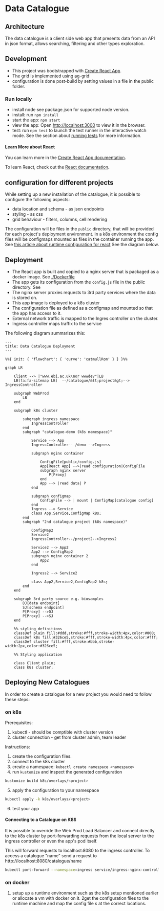 # Data Catalogue
## Architecture
The data catalogue is a client side web app that presents data from an 
API in json format, allows searching, filtering and other types exploration.

## Development

- This project was bootstrapped with [Create React App](https://github.com/facebook/create-react-app).
- The grid is implemented using ag-grid
- configuration is done post-build by setting values in a file in the public folder.

### Run locally

* install node see package.json for supported node version. 
* install: run `npm install`
* start the app: `npm start`
* view the app: Open [http://localhost:3000](http://localhost:3000) to view it in the browser.
* test: run `npm test` to launch the test runner in the interactive watch mode. See the section about [running tests](https://facebook.github.io/create-react-app/docs/running-tests) for more information.

#### Learn More about React

You can learn more in the [Create React App documentation](https://facebook.github.io/create-react-app/docs/getting-started).

To learn React, check out the [React documentation](https://reactjs.org/).

## configuration for different projects
While setting up a new installation of the catalogue, it is possible
to configure the following aspects:
- data location and schema - as json endpoints
- styling - as css
- grid behaviour - filters, columns, cell rendering

The configuration will be files in the `public` directory, that will be provided for each project's deployment environment.
In a k8s environment the config files will be configmaps mounted as files in the container running the app.
See [this article about runtime configuration for react](https://profinit.eu/en/blog/build-once-deploy-many-in-react-dynamic-configuration-properties/)
See the diagram below.

## Deployment
* The React app is built and copied to a nginx server that is packaged as a docker image. See [./Dockerfile](./Dockerfile)
* The app gets its configuration from the `config.js` file in the public directory. See [](./public/config.js)
* The nginx server proxies requests to 3rd party services where the data is stored on.
* This app image is deployed to a k8s cluster
* The configuration file as defined as a configmap and mounted so that the app has access to it.
* External network traffic is mapped to the Ingres controller on the cluster.
* Ingress controller maps traffix to the service

The following diagram summarizes this:
```mermaid
---
title: Data Catalogue Deployment
---

%%{ init: { 'flowchart': { 'curve': 'catmullRom' } } }%%

graph LR

    Client --> |"www.ebi.ac.uk\nor wwwdev"|LB
    LB[fa:fa-sitemap LB]  --/catalogue/&lt;project&gt;--> IngressController
    
    subgraph WebProd
        LB
    end

    subgraph k8s cluster
        
        subgraph ingress namespace
            IngressController
        end
        subgraph "catalogue-demo (k8s namespace)"
            
            Service --> App
            IngressController-- /demo -->Ingress

            subgraph nginx container
                
                ConfigFile[public/config.js]
                App[React App] -->|read configuration|ConfigFile
                subgraph nginx server
                    P[Proxy]
                end
                App --> |read data| P
            end

            subgraph configmap
                ConfigFile --> | mount | ConfigMap[catalogue config]
            end
            Ingress --> Service
            class App,Service,ConfigMap k8s;
        end
        subgraph "2nd catalogue project (k8s namespace)"
            
            ConfigMap2
            Service2
            IngressController--/project2-->Ingress2

            Service2 --> App2
            App2 --> ConfigMap2
            subgraph nginx container 2
                App2
            end
            
            Ingress2 --> Service2

            class App2,Service2,ConfigMap2 k8s;
        end
    end

    subgraph 3rd party source e.g. biosamples
        DJ[data endpoint]
        SJ[schema endpoint]
        P[Proxy] -->DJ
        P[Proxy] -->SJ
    end
    
    %% styling definitions
    classDef plain fill:#ddd,stroke:#fff,stroke-width:4px,color:#000;
    classDef k8s fill:#326ce5,stroke:#fff,stroke-width:4px,color:#fff;
    classDef cluster fill:#fff,stroke:#bbb,stroke-width:2px,color:#326ce5;
    
    %% Styling application   
    
    class Client plain;
    class k8s cluster;

```

## Deploying New Catalogues
In order to create a catalogue for a new project you would need to
follow these steps:

### on k8s

Prerequisites:
1. kubectl - should be comptible with cluster version
2. cluster connection - get from cluster admin, team leader

Instructions:
1. create the configuration files.
2. connect to the k8s cluster 
3. create a namespace: `kubectl create namespace <namespace>`
4. run `kustomize` and inspect the generated configuration
```bash
kustomize build k8s/overlays/<project>
```
5. apply the configuration to your namespace
```bash
kubectl apply -k k8s/overlays/<project>
```
6. test your app

#### Connecting to a Catalogue on K8S

It is possible to override the Web Prod Load Balancer and connect directly to the k8s cluster by port-forwarding requests from the local server to the ingress controller or even the app's pod itself.

This will forward requests to localhost:8080 to the ingress controller.
To access a catalogue "name" send a request to http://localhost:8080/catalogue/name
```bash
kubectl port-forward --namespace=ingress service/ingress-nginx-controller 8080:80
```

### on docker
1. setup up a runtime environment such as the k8s setup mentioned earlier
   or allocate a vm with docker on it.
2get the configuration files to the runtime machine and map the config file s
     at the correct locations.


